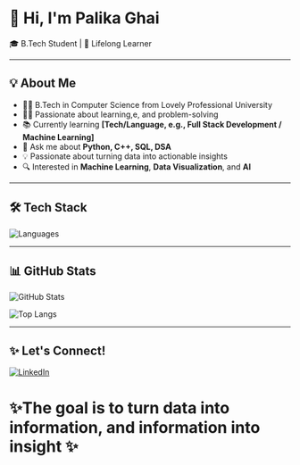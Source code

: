 # 👋 Hi, I'm Palika Ghai 

🎓 B.Tech Student | 🌱 Lifelong Learner

---

## 💡 About Me
- 🧑‍🎓 B.Tech in Computer Science from Lovely Professional University
- 👨‍💻 Passionate about learning,e, and problem-solving
- 📚 Currently learning **[Tech/Language, e.g., Full Stack Development / Machine Learning]**
- 💬 Ask me about **Python, C++, SQL, DSA**
- 💡 Passionate about turning data into actionable insights
- 🔍 Interested in **Machine Learning**, **Data Visualization**, and **AI**

---

## 🛠️ Tech Stack
![Languages](https://skillicons.dev/icons?i=cpp,python,java,js,html,css,c,mysql,,pandas,numpy,sklearn,postgres,git,github)

---

## 📊 GitHub Stats

![GitHub Stats](https://github-readme-stats.vercel.app/api?username=your-username&show_icons=true&theme=radical)

![Top Langs](https://github-readme-stats.vercel.app/api/top-langs/?username=your-username&layout=compact&theme=radical)

---

## ✨ Let's Connect!

[![LinkedIn](https://www.linkedin.com/in/palikaghai/)]()









# ✨The goal is to turn data into information, and information into insight ✨
